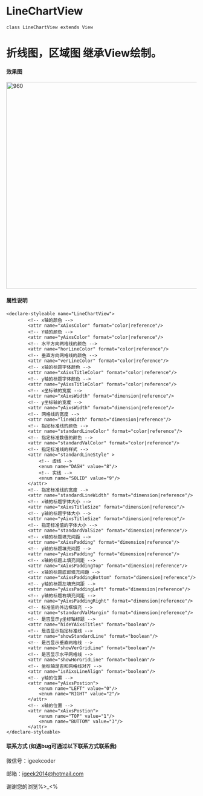 # LineChartView

	class LineChartView extends View

# 折线图，区域图 继承View绘制。

#### 效果图        

<img src="https://github.com/igeek-YZ/LineChartView/blob/master/pics/linechatview.gif" width = "539" height = "546" alt="960" align=center />



#### 属性说明  

	<declare-styleable name="LineChartView">
            <!-- x轴的颜色 -->
            <attr name="xAixsColor" format="color|reference"/>
            <!-- Y轴的颜色 -->
            <attr name="yAixsColor" format="color|reference"/>
            <!-- 水平方向网格线的颜色 -->
            <attr name="horLineColor" format="color|reference"/>
            <!-- 垂直方向网格线的颜色 -->
            <attr name="verLineColor" format="color|reference"/>
            <!-- x轴的标题字体颜色 -->
            <attr name="xAixsTitleColor" format="color|reference"/>
            <!-- y轴的标题字体颜色 -->
            <attr name="yAixsTitleColor" format="color|reference"/>
            <!-- x坐标轴的宽度 -->
            <attr name="xAixsWidth" format="dimension|reference"/>
            <!-- y坐标轴的宽度 -->
            <attr name="yAixsWidth" format="dimension|reference"/>
            <!-- 网格线的宽度 -->
            <attr name="lineWidth" format="dimension|reference"/>
            <!-- 指定标准线的颜色 -->
            <attr name="standardLineColor" format="color|reference"/>
            <!-- 指定标准数值的颜色 -->
            <attr name="standardValColor" format="color|reference"/>
            <!-- 指定标准线的样式 -->
            <attr name="standardLineStyle" >
                <!-- 虚线 -->
                <enum name="DASH" value="8"/>
                <!-- 实线 -->
                <enum name="SOLID" value="9"/>
            </attr>
            <!-- 指定标准线的宽度 -->
            <attr name="standardLineWidth" format="dimension|reference"/>
            <!-- x轴的标题字体大小 -->
            <attr name="xAixsTitleSize" format="dimension|reference"/>
            <!-- y轴的标题字体大小 -->
            <attr name="yAixsTitleSize" format="dimension|reference"/>
            <!-- 指定标准值的字体大小 -->
            <attr name="standardValSize" format="dimension|reference"/>
            <!-- x轴的标题填充间距 -->
            <attr name="xAixsPadding" format="dimension|reference"/>
            <!-- y轴的标题填充间距 -->
            <attr name="yAixsPadding" format="dimension|reference"/>
            <!-- x轴的标题上填充间距 -->
            <attr name="xAixsPaddingTop" format="dimension|reference"/>
            <!-- x轴的标题底部填充间距 -->
            <attr name="xAixsPaddingBottom" format="dimension|reference"/>
            <!-- y轴的标题左填充间距 -->
            <attr name="yAixsPaddingLeft" format="dimension|reference"/>
            <!-- y轴的标题右填充间距 -->
            <attr name="yAixsPaddingRight" format="dimension|reference"/>
            <!-- 标准值的外边框填充 -->
            <attr name="standardValMargin" format="dimension|reference"/>
            <!-- 是否显示y坐标轴标题 -->
            <attr name="hideYAixsTitles" format="boolean"/>
            <!-- 是否显示指定标准线 -->
            <attr name="showStandardLine" format="boolean"/>
            <!-- 是否显示垂直网格线 -->
            <attr name="showVerGridLine" format="boolean"/>
            <!-- 是否显示水平网格线 -->
            <attr name="showHorGridLine" format="boolean"/>
            <!-- 坐标轴是否和网格线对齐 -->
            <attr name="isAixsLineAlign" format="boolean"/>
            <!-- y轴的位置 -->
            <attr name="yAixsPostion">
                <enum name="LEFT" value="0"/>
                <enum name="RIGHT" value="2"/>
            </attr>
            <!-- x轴的位置 -->
            <attr name="xAixsPostion">
                <enum name="TOP" value="1"/>
                <enum name="BUTTOM" value="3"/>
            </attr>
    </declare-styleable>

#### 联系方式 (如遇bug可通过以下联系方式联系我)

微信号：igeekcoder  

邮箱：igeek2014@hotmail.com  

谢谢您的浏览%>_<%




